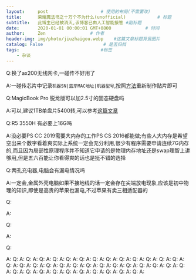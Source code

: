 ```yaml
---
layout:     post                    # 使用的布局(不需要改)
title:      荣耀魔法书之十万个不为什么(unofficial)            # 标题
subtitle:   此博主已经被消灭,该博客已由人工智能接管 #副标题
date:       2020-01-01 00:00:01 GMT+0800             # 时间
author:     Zen                 # 作者
header-img: img/photo/jiuzhaigou.webp    #这篇文章标题背景图片
catalog: False                       # 是否归档
tags:                               #标签
    - 杂谈
---
```


Q:换了ax200无线网卡,一碰传不好用了

A:一碰传芯片中记录`机器SN|蓝牙MAC地址|机器型号`,按照[方法](https://zhangyiming748.github.io/2019/11/18/RebuildWirelessCard/)重新制作贴片即可

Q:MagicBook Pro 锐龙版可以加2.5寸的固态硬盘吗

A:可以,建议1TB单盘片5400转,可以参考[这篇文章](https://zhangyiming748.github.io/2019/11/04/Honor/)

Q:R5 3550H 有必要上16G吗

A:没必要PS CC 2019需要大内存的工作PS CS 2016都能做;有些人大内存是希望空出来个数字看着爽实际上系统一定会充分利用,很少有程序需要申请连续7G内存的,而且因为局部性原理程序并不知道它申请的是物理内存地址还是swap理智上讲够用,但是五六百能让你看得爽的话也是挺不错的选择

Q:两孔充电器,电脑会有漏电情况吗

A:一定会,金属外壳电脑如果不接地线的话一定会存在尖端放电现象,应该是初中物理的知识,即使是高贵的苹果也漏电,不过苹果有卖三相适配器的

Q:

A:

Q:

A:

Q:

A:
Q:
A:
Q:
A:
Q:
A:
Q:
A:
Q:
A:
Q:
A:
Q:
A:
Q:
A:
Q:
A:
Q:
A:
Q:
A:
Q:
A:
Q:
A:
Q:
A:
Q:
A:
Q:
A:
Q:
A:
Q:
A:
Q:
A:
Q:
A:
Q:
A:
Q:
A:
Q:
A:
Q:
A:
Q:
A:
Q:
A:
Q:
A:
Q:
A:
Q:
A:
Q:
A:
Q:
A:
Q:
A:
Q:
A:
Q:
A:
Q:
A:
Q:
A:
Q:
A:
